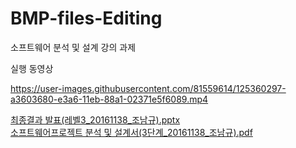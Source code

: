 # BMP-files-Editing
소프트웨어 분석 및 설계 강의 과제

실행 동영상

https://user-images.githubusercontent.com/81559614/125360297-a3603680-e3a6-11eb-88a1-02371e5f6089.mp4

[최종결과 발표(레벨3_20161138_조남규).pptx](https://github.com/namkyu742/BMP-files-Editing/files/6804621/3_20161138_.pptx)  
[소프트웨어프로젝트 분석 및 설계서(3단계_20161138_조남규).pdf](https://github.com/namkyu742/BMP-files-Editing/files/10155318/3._20161138_.pdf)
